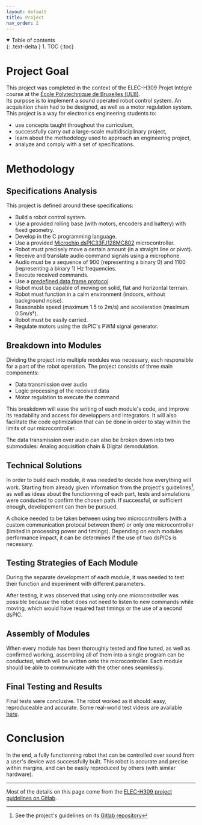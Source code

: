 ```yaml
---
layout: default
title: Project
nav_order: 2
---
```


<details open markdown="block">
  <summary>
    Table of contents
  </summary>
  {: .text-delta }
1. TOC
{:toc}
</details>

# Project Goal
This project was completed in the context of the ELEC-H309 Projet Intégré course at the [École Polytechnique de Bruxelles (ULB)](https://polytech.ulb.be/en).  
Its purpose is to implement a sound operated robot control system. An acquisition chain had to be designed, as well as a motor regulation system.  
This project is a way for electronics engineering students to:

- use concepts taught throughout the curriculum,
- successfully carry out a large-scale multidisciplinary project,
- learn about the methodology used to approach an engineering project,
- analyze and comply with a set of specifications.

# Methodology

## Specifications Analysis
This project is defined around these specifications:

- Build a robot control system.
- Use a provided rolling base (with motors, encoders and battery) with fixed geometry.
- Develop in the C programming language.
- Use a provided [Microchip dsPIC33FJ128MC802](https://www.microchip.com/en-us/product/dsPIC33FJ128MC802) microcontroller.
- Robot must precisely move a certain amount (in a straight line or pivot).
- Receive and translate audio command signals using a microphone.
- Audio must be a sequence of 900 (representing a binary 0) and 1100 (representing a binary 1) Hz frequencies.
- Execute received commands.
- Use a [predefined data frame protocol](/communicationFrame).
- Robot must be capable of moving on solid, flat and horizontal terrrain.
- Robot must function in a calm environment (indoors, without background noise).
- Reasonable speed (maximum 1.5 to 2m/s) and acceleration (maximum 0.5m/s²).
- Robot must be easily carried.
- Regulate motors using the dsPIC's PWM signal generator.

## Breakdown into Modules
Dividing the project into multiple modules was necessary, each responsible for a part of the robot operation. The project consists of three main components:

- Data transmission over audio
- Logic processing of the received data
- Motor regulation to execute the command

This breakdown will ease the writing of each module's code, and improve its readability and access for developpers and integrators. It will also facilitate the code optimization that can be done in order to stay within the limits of our microcontroller.

The data transmission over audio can also be broken down into two submodules: Analog acquisition chain & Digital demodulation.

## Technical Solutions
In order to build each module, it was needed to decide how everything will work. Starting from already given information from the project's guidelines[^1], as well as ideas about the functionning of each part, tests and simulations were conducted to confirm the chosen path. If successful, or sufficient enough, developement can then be pursued.

A choice needed to be taken between using two microcontrollers (with a custom communication protocal between them) or only one microcontroller (limited in processing power and timings). Depending on each modules performance impact, it can be determines if the use of two dsPICs is necessary.

## Testing Strategies of Each Module
During the separate development of each module, it was needed to test their function and experiment with different parameters.

After testing, it was observed that using only one microcontroller was possible because the robot does not need to listen to new commands while moving, which would have required fast timings or the use of a second dsPIC.

## Assembly of Modules
When every module has been thoroughly tested and fine tuned, as well as confirmed working, assembling all of them into a single program can be conducted, which will be written onto the microcontroller. Each module should be able to communicate with the other ones seamlessly.

## Final Testing and Results
Final tests were conclusive. The robot worked as it should: easy, reproduceable and accurate. Some real-world test videos are available [here](/testing#real-world-tests).

# Conclusion
In the end, a fully functionning robot that can be controlled over sound from a user's device was successfully built. This robot is accurate and precise within margins, and can be easily reproduced by others (with similar hardware).

----

[^1]: See the project's guidelines on its [Gitlab repository](https://gitlab.com/mosee/elech309-2023)

Most of the details on this page come from the [ELEC-H309 project guidelines on Gitlab](https://gitlab.com/mosee/elech309-2023/-/tree/main/Description%20du%20projet).
